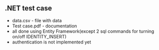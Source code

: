 ## .NET test case

* data.csv - file with data
* Test case.pdf - documentation
* all done using Entity Framework(except 2 sql commands for turning on/off IDENTITY_INSERT)
* authentication is not implemented yet
